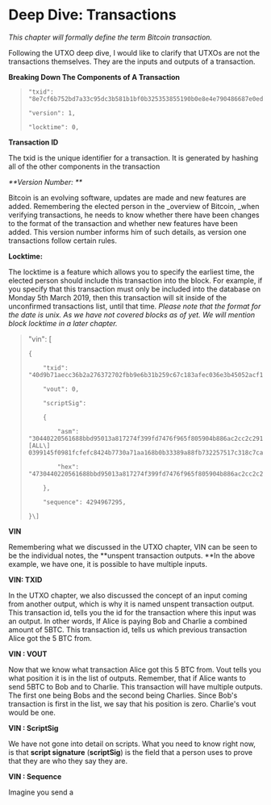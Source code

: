 # Deep Dive: Transactions

_This chapter will formally define the term Bitcoin transaction._

Following the UTXO deep dive, I would like to clarify that UTXOs are not the transactions themselves. They are the inputs and outputs of a transaction.

**Breaking Down The Components of A Transaction**

> ```
> "txid": "8e7cf6b752bd7a33c95dc3b581b1bf0b325353855190b0e8e4e790486687e0ed",
> ```
>
> ```
> "version": 1,
>
> "locktime": 0,
> ```

**Transaction ID**

The txid is the unique identifier for a transaction. It is generated by hashing all of the other components in the transaction

_**Version Number: **_

Bitcoin is an evolving software, updates are made and new features are added. Remembering the elected person in the \_overview of Bitcoin, \_when verifying transactions, he needs to know whether there have been changes to the format of the transaction and whether new features have been added. This version number informs him of such details, as version one transactions follow certain rules.

**Locktime:**

The locktime is a feature which allows you to specify the earliest time, the elected person should include this transaction into the block. For example, if you specify that this transaction must only be included into the database on Monday 5th March 2019, then this transaction will sit inside of the unconfirmed transactions list, until that time. _Please note that the format for the date is unix. As we have not covered blocks as of yet. We will mention block locktime in a later chapter._

> "vin": \[
>
> ```
> {
>
>     "txid": "40d9b71aecc36b2a276372702fbb9e6b31b259c67c183afec036e3b45052acf1",
>
>     "vout": 0,
>
>     "scriptSig":
>
>     {
>
>         "asm": "30440220561688bbd95013a817274f399fd7476f965f805904b886ac2cc2c291d883beed02201aa9467404c3dec4702468eee9c7bfe7940ea9531a8e5158b162ab5b705a6d22\[ALL\] 0399145f0981fcfefc8424b7730a71aa168b0b33389a88fb732257517c318c7ca5",
>
>         "hex": "4730440220561688bbd95013a817274f399fd7476f965f805904b886ac2cc2c291d883beed02201aa9467404c3dec4702468eee9c7bfe7940ea9531a8e5158b162ab5b705a6d2201210399145f0981fcfefc8424b7730a71aa168b0b33389a88fb732257517c318c7ca5"
>
>     },
>
>     "sequence": 4294967295,
>
> }\]
> ```

**VIN**

Remembering what we discussed in the UTXO chapter, VIN can be seen to be the individual notes, the **unspent transaction outputs. **In the above example, we have one, it is possible to have multiple inputs.

**VIN: TXID**

In the UTXO chapter, we also discussed the concept of an input coming from another output, which is why it is named unspent transaction output. This transaction id, tells you the id for the transaction where this input was an output. In other words, If Alice is paying Bob and Charlie a combined amount of 5BTC. This transaction id, tells us which previous transaction Alice got the 5 BTC from.

**VIN : VOUT**

Now that we know what transaction Alice got this 5 BTC from. Vout tells you what position it is in the list of outputs. Remember, that if Alice wants to send 5BTC to Bob and to Charlie. This transaction will have multiple outputs. The first one being Bobs and the second being Charlies. Since Bob's transaction is first in the list, we say that his position is zero. Charlie's vout would be one.

**VIN : ScriptSig**

We have not gone into detail on scripts. What you need to know right now, is that **script signature** \(**scriptSig**\) is the field that a person uses to prove that they are who they say they are. 

**VIN : Sequence**

Imagine you send a 



